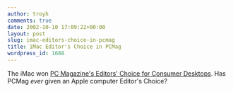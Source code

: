 ```yaml
---
author: troyh
comments: true
date: 2002-10-10 17:09:22+00:00
layout: post
slug: imac-editors-choice-in-pcmag
title: iMac Editor's Choice in PCMag
wordpress_id: 1688
---
```


The iMac won [PC Magazine's Editors' Choice for Consumer Desktops](http://www.pcmag.com/article2/0,4149,551041,00.asp). Has PCMag _ever_ given an Apple computer Editor's Choice?
